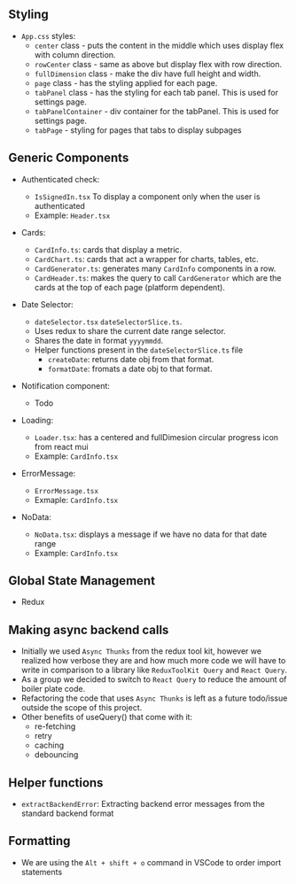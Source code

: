 ## Styling

- `App.css` styles:
  - `center` class - puts the content in the middle which uses display flex with column direction.
  - `rowCenter` class - same as above but display flex with row direction.
  - `fullDimension` class - make the div have full height and width.
  - `page` class - has the styling applied for each page.
  - `tabPanel` class - has the styling for each tab panel. This is used for settings page.
  - `tabPanelContainer` - div container for the tabPanel. This is used for settings page.
  - `tabPage` - styling for pages that tabs to display subpages

## Generic Components

- Authenticated check:

  - `IsSignedIn.tsx` To display a component only when the user is authenticated
  - Example: `Header.tsx`

- Cards:

  - `CardInfo.ts`: cards that display a metric.
  - `CardChart.ts`: cards that act a wrapper for charts, tables, etc.
  - `CardGenerator.ts`: generates many `CardInfo` components in a row.
  - `CardHeader.ts`: makes the query to call `CardGenerator` which are the cards at the top of each page (platform dependent).

- Date Selector:

  - `dateSelector.tsx` `dateSelectorSlice.ts`.
  - Uses redux to share the current date range selector.
  - Shares the date in format `yyyymmdd`.
  - Helper functions present in the `dateSelectorSlice.ts` file
    - `createDate`: returns date obj from that format.
    - `formatDate`: fromats a date obj to that format.

- Notification component:

  - Todo

- Loading:

  - `Loader.tsx`: has a centered and fullDimesion circular progress icon from react mui
  - Example: `CardInfo.tsx`

- ErrorMessage:

  - `ErrorMessage.tsx`
  - Exmaple: `CardInfo.tsx`

- NoData:
  - `NoData.tsx`: displays a message if we have no data for that date range
  - Example: `CardInfo.tsx`

## Global State Management

- Redux

## Making async backend calls

- Initially we used `Async Thunks` from the redux tool kit, however we realized how verbose they are and how much more code we will have to write in comparison to a library like `ReduxToolKit Query` and `React Query`.
- As a group we decided to switch to `React Query` to reduce the amount of boiler plate code.
- Refactoring the code that uses `Async Thunks` is left as a future todo/issue outside the scope of this project.
- Other benefits of useQuery() that come with it:
  - re-fetching
  - retry
  - caching
  - debouncing

## Helper functions

- `extractBackendError`: Extracting backend error messages from the standard backend format

## Formatting

- We are using the `Alt + shift + o` command in VSCode to order import statements
